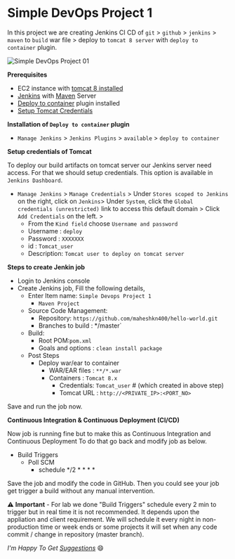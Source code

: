 # Simple DevOps Project 1

In this project we are creating Jenkins CI CD of `git` > `github` > `jenkins` > `maven` to `build` war file > deploy to `tomcat 8 server` with `deploy to container` plugin.

![Simple DevOps Project 01](./img/devops-1.png)

**Prerequisites**

- EC2 instance with [tomcat 8 installed](../../Tomcat/tomcat8_installation.md)
- [Jenkins](../../Jenkins/Jenkins_installation.md) with [Maven](../../Maven/Maven_installation.md) Server
- [Deploy to container](#deploy_to_container) plugin installed
- [Setup Tomcat Credentials](#tomcat_credentials)

<a name="deploy_to_container" ></a>

**Installation of `Deploy to container` plugin**

  - `Manage Jenkins` > `Jenkins Plugins` > `available` > `deploy to container`

<a name="tomcat_credentials" ></a>

**Setup credentials of Tomcat**

To deploy our build artifacts on tomcat server our Jenkins server need access. For that we should setup credentials. This option is available in `Jenkins Dashboard`.

- `Manage Jenkins` > `Manage Credentials` > Under `Stores scoped to Jenkins` on the right, click on `Jenkins`> Under `System`, click the `Global credentials (unrestricted)` link to access this default domain > Click `Add Credentials` on the left. >
    - From the `Kind field` choose `Username and password`
    - Username : `deploy`
    - Password : `XXXXXXX`
    - id : `Tomcat_user`
    - Description: `Tomcat user to deploy on tomcat server`

**Steps to create Jenkin job**

- Login to Jenkins console
- Create Jenkins job, Fill the following details,
  - Enter Item name: `Simple Devops Project 1`
    - `Maven Project`
  - Source Code Management:
    - Repository: `https://github.com/maheshkn400/hello-world.git`
    - Branches to build : */master`
  - Build:
    - Root POM:`pom.xml`
    - Goals and options : `clean install package`
  - Post Steps
    - Deploy war/ear to container
      - WAR/EAR files : `**/*.war`
      - Containers : `Tomcat 8.x`
        - Credentials: `Tomcat_user` # (which created in above step)
        - Tomcat URL : `http://<PRIVATE_IP>:<PORT_NO>`

Save and run the job now.

**Continuous Integration & Continuous Deployment (CI/CD)**

Now job is running fine but to make this as Continuous Integration and Continuous Deployment To do that go back and modify job as below.

- Build Triggers
  - Poll SCM
    - schedule */2 * * * *

Save the job and modify the code in GitHub. Then you could see your job get trigger a build without any manual intervention.

:warning: **Important** - For lab we done "Build Triggers" schedule every 2 min to trigger but in real time it is not recommended. It depends upon the appliation and client requirement. We will schedule it every night in non-production time or week ends or some projects it will set when any code commit / change in repository (master branch).

_I'm Happy To Get [Suggestions](https://forms.gle/UPiN8UrHikj9UR5UA)_ :smile:
